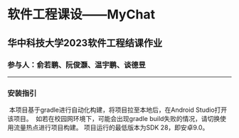 # 软件工程课设——MyChat
## 华中科技大学2023软件工程结课作业
### 参与人：俞若鹏、阮俊灏、温宇鹏、谈德昱

------



### 安装指引
​	本项目基于gradle进行自动化构建，将项目拉至本地后，在Android Studio打开该项目。
​	如若在校园网环境下，可能会出现gradle build失败的情况，请切换使用流量热点进行项目构建。
​	项目运行的最低版本为SDK 28，即安卓9.0。
​    